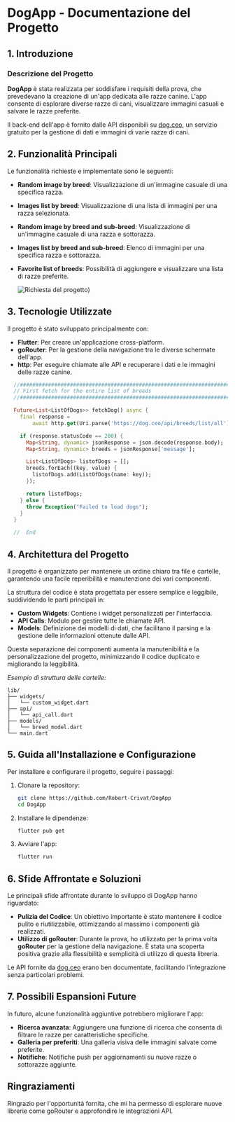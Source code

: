 
# DogApp - Documentazione del Progetto

## 1. Introduzione

### Descrizione del Progetto
**DogApp** è stata realizzata per soddisfare i requisiti della prova, che prevedevano la creazione di un'app dedicata alle razze canine. L'app consente di esplorare diverse razze di cani, visualizzare immagini casuali e salvare le razze preferite.

Il back-end dell'app è fornito dalle API disponibili su [dog.ceo](https://dog.ceo/dog-api/), un servizio gratuito per la gestione di dati e immagini di varie razze di cani.

## 2. Funzionalità Principali

Le funzionalità richieste e implementate sono le seguenti:

- **Random image by breed**: Visualizzazione di un'immagine casuale di una specifica razza.
- **Images list by breed**: Visualizzazione di una lista di immagini per una razza selezionata.
- **Random image by breed and sub-breed**: Visualizzazione di un'immagine casuale di una razza e sottorazza.
- **Images list by breed and sub-breed**: Elenco di immagini per una specifica razza e sottorazza.
- **Favorite list of breeds**: Possibilità di aggiungere e visualizzare una lista di razze preferite.

  ![Richiesta del progetto](https://res.cloudinary.com/dncsxih9p/image/upload/v1730799047/DogApp/ab6x9x7c9t7uqejaew0c.png))


## 3. Tecnologie Utilizzate

Il progetto è stato sviluppato principalmente con:

- **Flutter**: Per creare un'applicazione cross-platform.
- **goRouter**: Per la gestione della navigazione tra le diverse schermate dell'app.
- **http**: Per eseguire chiamate alle API e recuperare i dati e le immagini delle razze canine.

```dart
  //#########################################################################
  // First fetch for the entire list of breeds
  //#########################################################################

  Future<List<ListOfDogs>> fetchDog() async {
    final response =
        await http.get(Uri.parse('https://dog.ceo/api/breeds/list/all'));

    if (response.statusCode == 200) {
      Map<String, dynamic> jsonResponse = json.decode(response.body);
      Map<String, dynamic> breeds = jsonResponse['message'];

      List<ListOfDogs> listofDogs = [];
      breeds.forEach((key, value) {
        listofDogs.add(ListOfDogs(name: key));
      });

      return listofDogs;
    } else {
      throw Exception("Failed to load dogs");
    }
  }

  //  End
```

## 4. Architettura del Progetto

Il progetto è organizzato per mantenere un ordine chiaro tra file e cartelle, garantendo una facile reperibilità e manutenzione dei vari componenti.

La struttura del codice è stata progettata per essere semplice e leggibile, suddividendo le parti principali in:

- **Custom Widgets**: Contiene i widget personalizzati per l'interfaccia.
- **API Calls**: Modulo per gestire tutte le chiamate API.
- **Models**: Definizione dei modelli di dati, che facilitano il parsing e la gestione delle informazioni ottenute dalle API.

Questa separazione dei componenti aumenta la manutenibilità e la personalizzazione del progetto, minimizzando il codice duplicato e migliorando la leggibilità.

_Esempio di struttura delle cartelle:_

```
lib/
├── widgets/
│   └── custom_widget.dart
├── api/
│   └── api_call.dart
├── models/
│   └── breed_model.dart
└── main.dart
```

## 5. Guida all'Installazione e Configurazione

Per installare e configurare il progetto, seguire i passaggi:

1. Clonare la repository:
   ```bash
   git clone https://github.com/Robert-Crivat/DogApp
   cd DogApp
   ```

2. Installare le dipendenze:
   ```bash
   flutter pub get
   ```

3. Avviare l'app:
   ```bash
   flutter run
   ```

## 6. Sfide Affrontate e Soluzioni

Le principali sfide affrontate durante lo sviluppo di DogApp hanno riguardato:

- **Pulizia del Codice**: Un obiettivo importante è stato mantenere il codice pulito e riutilizzabile, ottimizzando al massimo i componenti già realizzati.
- **Utilizzo di goRouter**: Durante la prova, ho utilizzato per la prima volta **goRouter** per la gestione della navigazione. È stata una scoperta positiva grazie alla flessibilità e semplicità di utilizzo di questa libreria.

Le API fornite da [dog.ceo](https://dog.ceo/dog-api/) erano ben documentate, facilitando l'integrazione senza particolari problemi.

## 7. Possibili Espansioni Future

In futuro, alcune funzionalità aggiuntive potrebbero migliorare l'app:

- **Ricerca avanzata**: Aggiungere una funzione di ricerca che consenta di filtrare le razze per caratteristiche specifiche.
- **Galleria per preferiti**: Una galleria visiva delle immagini salvate come preferite.
- **Notifiche**: Notifiche push per aggiornamenti su nuove razze o sottorazze aggiunte.

## Ringraziamenti

Ringrazio per l'opportunità fornita, che mi ha permesso di esplorare nuove librerie come goRouter e approfondire le integrazioni API.
